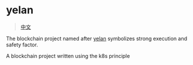 # yelan
> [中文](./README-cn.md)

The blockchain project named after [yelan](https://genshin.hoyoverse.com/en/character/liyue?char=16) symbolizes strong execution and safety factor.

A blockchain project written using the k8s principle
